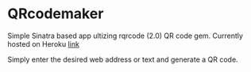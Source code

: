 # QRcodemaker
Simple Sinatra based app ultizing rqrcode (2.0) QR code gem.
Currently hosted on Heroku <a href="https://qr3000.herokuapp.com/">link</a>

Simply enter the desired web address or text and generate a QR code.
